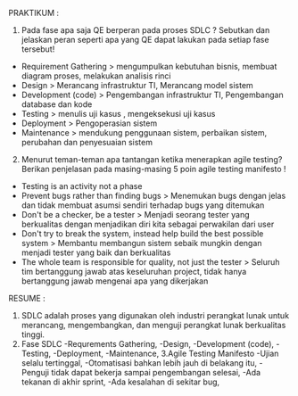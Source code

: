PRAKTIKUM : 
1. Pada fase apa saja QE berperan pada proses SDLC ? Sebutkan dan jelaskan peran seperti apa yang QE dapat lakukan pada setiap fase tersebut!
- Requirement Gathering > mengumpulkan kebutuhan bisnis, membuat diagram proses, melakukan analisis rinci
- Design > Merancang infrastruktur TI, Merancang model sistem
- Development (code) > Pengembangan infrastruktur TI, Pengembangan database dan kode
- Testing > menulis uji kasus , mengeksekusi uji kasus
- Deployment > Pengoperasian sistem
- Maintenance > mendukung penggunaan sistem, perbaikan sistem, perubahan dan penyesuaian sistem

2. Menurut teman-teman apa tantangan ketika menerapkan agile testing? Berikan penjelasan pada masing-masing 5 poin agile testing manifesto !
- Testing is an activity not a phase 
- Prevent bugs rather than finding bugs > Menemukan bugs dengan jelas dan tidak membuat asumsi sendiri terhadap bugs yang ditemukan
- Don't be a checker, be a tester > Menjadi seorang tester yang berkualitas dengan menjadikan diri kita sebagai perwakilan dari user
- Don't try to break the system, instead help build the best possible system > Membantu membangun sistem sebaik mungkin dengan menjadi tester yang baik dan berkualitas
- The whole team is responsible for quality, not just the tester > Seluruh tim bertanggung jawab atas keseluruhan project, tidak hanya bertanggung jawab mengenai apa yang dikerjakan 

RESUME : 
1. SDLC adalah proses yang digunakan oleh industri perangkat lunak untuk merancang, mengembangkan, dan menguji perangkat lunak berkualitas tinggi.
2. Fase SDLC
-Requrements Gathering,
-Design,
-Development (code),
-Testing,
-Deployment,
-Maintenance,
3.Agile Testing Manifesto
-Ujian selalu tertinggal,
-Otomatisasi bahkan lebih jauh di belakang itu,
-Penguji tidak dapat bekerja sampai pengembangan selesai,
-Ada tekanan di akhir sprint,
-Ada kesalahan di sekitar bug,
